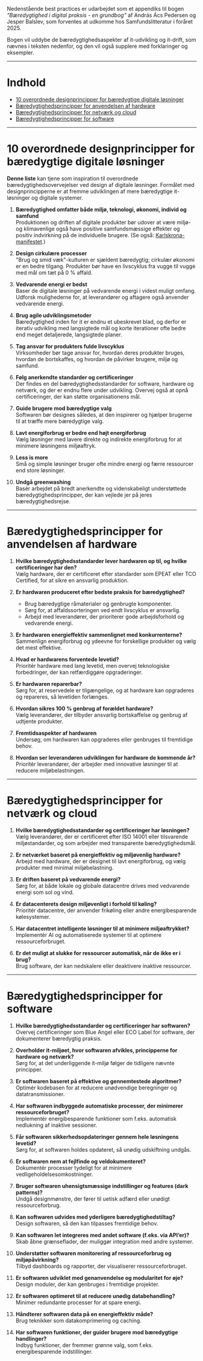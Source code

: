 Nedenstående best practices er udarbejdet som et appendiks til bogen *"Bæredygtighed i digital praksis - en grundbog"* af András Ács Pedersen og Jesper Balslev, som forventes at udkomme hos Samfundslitteratur i foråret 2025.

Bogen vil uddybe de bæredygtighedsaspekter af it-udvikling og it-drift, som nævnes i teksten nedenfor, og den vil også supplere med forklaringer og eksempler.

---

# Indhold

- [10 overordnede designprincipper for bæredygtige digitale løsninger](#10-overordnede-designprincipper-for-bæredygtige-digitale-løsninger)
- [Bæredygtighedsprincipper for anvendelsen af hardware](#bæredygtighedsprincipper-for-anvendelsen-af-hardware)
- [Bæredygtighedsprincipper for netværk og cloud](#bæredygtighedsprincipper-for-netværk-og-cloud)
- [Bæredygtighedsprincipper for software](#bæredygtighedsprincipper-for-software)

---

# 10 overordnede designprincipper for bæredygtige digitale løsninger

**Denne liste** kan tjene som inspiration til overordnede bæredygtighedsovervejelser ved design af digitale løsninger. Formålet med designprincipperne er at fremme udviklingen af mere bæredygtige it-løsninger og digitale systemer.

1. **Bæredygtighed omfatter både miljø, teknologi, økonomi, individ og samfund**  
   Produktionen og driften af digitale produkter bør udover at være miljø- og klimavenlige også have positive samfundsmæssige effekter og positiv indvirkning på de individuelle brugere. (Se også: [Karlskrona-manifestet](https://arxiv.org/abs/1410.6968).)
   
2. **Design cirkulære processer**  
   "Brug og smid væk"-kulturen er sjældent bæredygtig; cirkulær økonomi er en bedre tilgang. Produkter bør have en livscyklus fra vugge til vugge med mål om tæt på 0 % affald.

3. **Vedvarende energi er bedst**  
   Baser de digitale løsninger på vedvarende energi i videst muligt omfang. Udforsk mulighederne for, at leverandører og aftagere også anvender vedvarende energi.
   
4. **Brug agile udviklingsmetoder**  
   Bæredygtighed inden for it er endnu et ubeskrevet blad, og derfor er iterativ udvikling med langsigtede mål og korte iterationer ofte bedre end meget detaljerede, langsigtede planer.

5. **Tag ansvar for produkters fulde livscyklus**  
   Virksomheder bør tage ansvar for, hvordan deres produkter bruges, hvordan de bortskaffes, og hvordan de påvirker brugere, miljø og samfund.

6. **Følg anerkendte standarder og certificeringer**  
   Der findes en del bæredygtighedsstandarder for software, hardware og netværk, og der er endnu flere under udvikling. Overvej også at opnå certificeringer, der kan støtte organisationens mål.

7. **Guide brugere mod bæredygtige valg**  
   Softwaren bør designes således, at den inspirerer og hjælper brugerne til at træffe mere bæredygtige valg.

8. **Lavt energiforbrug er bedre end højt energiforbrug**  
   Vælg løsninger med lavere direkte og indirekte energiforbrug for at minimere løsningens miljøaftryk.

9. **Less is more**  
   Små og simple løsninger bruger ofte mindre energi og færre ressourcer end store løsninger.

10. **Undgå greenwashing**  
    Basér arbejdet på bredt anerkendte og videnskabeligt understøttede bæredygtighedsprincipper, der kan vejlede jer på jeres bæredygtighedsrejse.

---

# Bæredygtighedsprincipper for anvendelsen af hardware

1. **Hvilke bæredygtighedsstandarder lever hardwaren op til, og hvilke certificeringer har den?**  
   Vælg hardware, der er certificeret efter standarder som EPEAT eller TCO Certified, for at sikre en ansvarlig produktion.

2. **Er hardwaren produceret efter bedste praksis for bæredygtighed?**  
   - Brug bæredygtige råmaterialer og genbrugte komponenter.  
   - Sørg for, at affaldssorteringen ved endt livscyklus er ansvarlig.  
   - Arbejd med leverandører, der prioriterer gode arbejdsforhold og vedvarende energi.

3. **Er hardwaren energieffektiv sammenlignet med konkurrenterne?**  
   Sammenlign energiforbrug og ydeevne for forskellige produkter og vælg det mest effektive.

4. **Hvad er hardwarens forventede levetid?**  
   Prioritér hardware med lang levetid, men overvej teknologiske forbedringer, der kan retfærdiggøre opgraderinger.

5. **Er hardwaren reparerbar?**  
   Sørg for, at reservedele er tilgængelige, og at hardware kan opgraderes og repareres, så levetiden forlænges.

6. **Hvordan sikres 100 % genbrug af forældet hardware?**  
   Vælg leverandører, der tilbyder ansvarlig bortskaffelse og genbrug af udtjente produkter.

7. **Fremtidsaspekter af hardwaren**  
   Undersøg, om hardwaren kan opgraderes eller genbruges til fremtidige behov.

8. **Hvordan ser leverandøren udviklingen for hardware de kommende år?**  
   Prioritér leverandører, der arbejder med innovative løsninger til at reducere miljøbelastningen.

---

# Bæredygtighedsprincipper for netværk og cloud

1. **Hvilke bæredygtighedsstandarder og certificeringer har løsningen?**  
   Vælg leverandører, der er certificeret efter ISO 14001 eller tilsvarende miljøstandarder, og som arbejder med transparente bæredygtighedsmål.

2. **Er netværket baseret på energieffektiv og miljøvenlig hardware?**  
   Arbejd med hardware, der er designet til lavt energiforbrug, og vælg produkter med minimal miljøbelastning.

3. **Er driften baseret på vedvarende energi?**  
   Sørg for, at både lokale og globale datacentre drives med vedvarende energi som sol og vind.

4. **Er datacenterets design miljøvenligt i forhold til køling?**  
   Prioritér datacentre, der anvender frikøling eller andre energibesparende kølesystemer.

5. **Har datacentret intelligente løsninger til at minimere miljøaftrykket?**  
   Implementér AI og automatiserede systemer til at optimere ressourceforbruget.

6. **Er det muligt at slukke for ressourcer automatisk, når de ikke er i brug?**  
   Brug software, der kan nedskalere eller deaktivere inaktive ressourcer.

---

# Bæredygtighedsprincipper for software

1. **Hvilke bæredygtighedsstandarder og certificeringer har softwaren?**  
   Overvej certificeringer som Blue Angel eller ECO Label for software, der dokumenterer bæredygtig praksis.

2. **Overholder it-miljøet, hvor softwaren afvikles, principperne for hardware og netværk?**  
   Sørg for, at det underliggende it-miljø følger de tidligere nævnte principper.

3. **Er softwaren baseret på effektive og gennemtestede algoritmer?**  
   Optimér kodebasen for at reducere unødvendige beregninger og datatransmissioner.

4. **Har softwaren indbyggede automatiske processer, der minimerer ressourceforbruget?**  
   Implementér energibesparende funktioner som f.eks. automatisk nedlukning af inaktive sessioner.

5. **Får softwaren sikkerhedsopdateringer gennem hele løsningens levetid?**  
   Sørg for, at softwaren holdes opdateret, så unødig udskiftning undgås.

6. **Er softwaren nem at fejlfinde og veldokumenteret?**  
   Dokumentér processer tydeligt for at minimere vedligeholdelsesomkostninger.

7. **Bruger softwaren uhensigtsmæssige indstillinger og features (dark patterns)?**  
   Undgå designmønstre, der fører til uetisk adfærd eller unødigt ressourceforbrug.

8. **Kan softwaren udvides med yderligere bæredygtighedstiltag?**  
   Design softwaren, så den kan tilpasses fremtidige behov.

9. **Kan softwaren let integreres med andet software (f.eks. via API’er)?**  
   Skab åbne grænseflader, der muliggør integration med andre systemer.

10. **Understøtter softwaren monitorering af ressourceforbrug og miljøpåvirkning?**  
    Tilbyd dashboards og rapporter, der visualiserer ressourceforbruget.

11. **Er softwaren udviklet med genanvendelse og modularitet for øje?**  
    Design moduler, der kan genbruges i fremtidige projekter.

12. **Er softwaren optimeret til at reducere unødig databehandling?**  
    Minimer redundante processer for at spare energi.

13. **Håndterer softwaren data på en energieffektiv måde?**  
    Brug teknikker som datakomprimering og caching.

14. **Har softwaren funktioner, der guider brugere mod bæredygtige handlinger?**  
    Indbyg funktioner, der fremmer grønne valg, som f.eks. energibesparende indstillinger.
